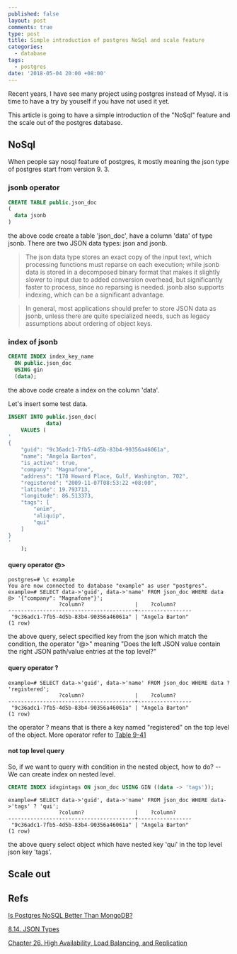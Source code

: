 ```yaml
---
published: false
layout: post
comments: true
type: post
title: Simple introduction of postgres NoSql and scale feature
categories:
  - database
tags:
  - postgres
date: '2018-05-04 20:00 +08:00'
---
```

Recent years, I have see many project using postgres instead of Mysql. it is time to have a try by youself if you have not used it yet.

This article is going to have a simple introduction of the "NoSql" feature and the scale out of the postgres database.

## NoSql
When people say nosql feature of postgres, it mostly meaning the json type of postgres start from version 9. 3.

### jsonb operator
```sql
CREATE TABLE public.json_doc
(
  data jsonb
)
```
the above code create a table 'json_doc', have a column 'data' of type jsonb. There are two JSON data types: json and jsonb. 

> The json data type stores an exact copy of the input text, which processing functions must reparse on each execution; while jsonb data is stored in a decomposed binary format that makes it slightly slower to input due to added conversion overhead, but significantly faster to process, since no reparsing is needed. jsonb also supports indexing, which can be a significant advantage.

> In general, most applications should prefer to store JSON data as jsonb, unless there are quite specialized needs, such as legacy assumptions about ordering of object keys.

### index of jsonb

```sql
CREATE INDEX index_key_name
  ON public.json_doc
  USING gin
  (data);
```
the above code create a index on the column 'data'.

Let's insert some test data.
```sql
INSERT INTO public.json_doc(
            data)
    VALUES (
'
{
    "guid": "9c36adc1-7fb5-4d5b-83b4-90356a46061a",
    "name": "Angela Barton",
    "is_active": true,
    "company": "Magnafone",
    "address": "178 Howard Place, Gulf, Washington, 702",
    "registered": "2009-11-07T08:53:22 +08:00",
    "latitude": 19.793713,
    "longitude": 86.513373,
    "tags": [
        "enim",
        "aliquip",
        "qui"
    ]
}
'
    );

```

#### query operator @>
```shell
postgres=# \c example
You are now connected to database "example" as user "postgres".
example=# SELECT data->'guid', data->'name' FROM json_doc WHERE data @> '{"company": "Magnafone"}';
                ?column?                |    ?column?
----------------------------------------+-----------------
 "9c36adc1-7fb5-4d5b-83b4-90356a46061a" | "Angela Barton"
(1 row)
```
the above query, select specified key from the json which match the condition, the operator "@>" meaning "Does the left JSON value contain the right JSON path/value entries at the top level?"


#### query operator ?
```shell
example=# SELECT data->'guid', data->'name' FROM json_doc WHERE data ? 'registered';
                ?column?                |    ?column?
----------------------------------------+-----------------
 "9c36adc1-7fb5-4d5b-83b4-90356a46061a" | "Angela Barton"
(1 row)
```
the operator ? means that is there a key named "registered" on the top level of the object.
More operator refer to [Table 9-41](https://www.postgresql.org/docs/9.5/static/functions-json.html#FUNCTIONS-JSONB-OP-TABLE)

#### not top level query
So, if we want to query with condition in the nested object, how to do? -- We can create index on nested level.
```sql
CREATE INDEX idxgintags ON json_doc USING GIN ((data -> 'tags'));
```
```shell
example=# SELECT data->'guid', data->'name' FROM json_doc WHERE data->'tags' ? 'qui';
                ?column?                |    ?column?
----------------------------------------+-----------------
 "9c36adc1-7fb5-4d5b-83b4-90356a46061a" | "Angela Barton"
(1 row)
```
the above query select object which have nested key 'qui' in the top level json key 'tags'.

## Scale out


## Refs
[Is Postgres NoSQL Better Than MongoDB?](http://www.aptuz.com/blog/is-postgres-nosql-database-better-than-mongodb/)

[8.14. JSON Types](https://www.postgresql.org/docs/9.5/static/datatype-json.html)

[Chapter 26. High Availability, Load Balancing, and Replication](https://www.postgresql.org/docs/current/static/high-availability.html)
